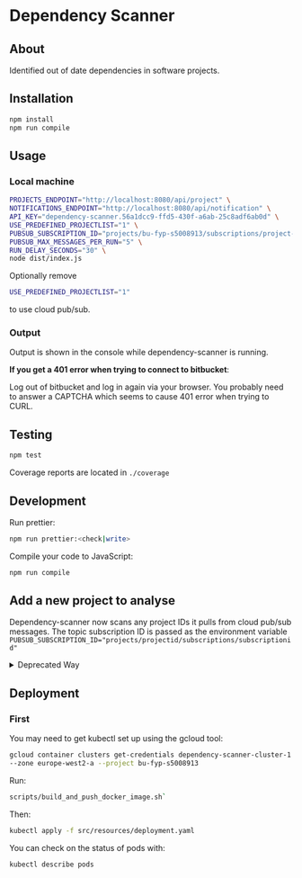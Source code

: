 # Dependency Scanner

## About

Identified out of date dependencies in software projects.

## Installation

```bash
npm install
npm run compile
```

## Usage

### Local machine

```bash
PROJECTS_ENDPOINT="http://localhost:8080/api/project" \
NOTIFICATIONS_ENDPOINT="http://localhost:8080/api/notification" \
API_KEY="dependency-scanner.56a1dcc9-ffd5-430f-a6ab-25c8adf6ab0d" \
USE_PREDEFINED_PROJECTLIST="1" \
PUBSUB_SUBSCRIPTION_ID="projects/bu-fyp-s5008913/subscriptions/project-scan-sub" \
PUBSUB_MAX_MESSAGES_PER_RUN="5" \
RUN_DELAY_SECONDS="30" \
node dist/index.js
```

Optionally remove
```bash
USE_PREDEFINED_PROJECTLIST="1" 
```
to use cloud pub/sub.

### Output

Output is shown in the console while dependency-scanner is running. 

**If you get a 401 error when trying to connect to bitbucket**:

Log out of bitbucket and log in again via your browser. You probably need to
answer a CAPTCHA which seems to cause 401 error when trying to CURL.

## Testing

```bash
npm test
```

Coverage reports are located in `./coverage`

## Development

Run prettier:

```bash
npm run prettier:<check|write>
```

Compile your code to JavaScript:

```bash
npm run compile
```

## Add a new project to analyse

Dependency-scanner now scans any project IDs it pulls from cloud pub/sub messages.
The topic subscription ID is passed as the environment variable
`PUBSUB_SUBSCRIPTION_ID="projects/projectid/subscriptions/subscriptionid"`

<details><summary>Deprecated Way</summary>
<p>
A list of projects dependency-scanner inspects can be found at
`src/projects.ts`. To add a new project to be inspected when it runs, add the
relevant project information.

For a project using NPM (package.json & package-lock.json), add the following
under `npmProjects`:

```typescript
    {
      projectName: "NPM Project Name",
      packageJsonUrl:
        "https://bitbucket.il2management.local/path-to-raw-package-json",
      packageLockUrl:
        "https://bitbucket.il2management.local/path-to-raw-package-lock-dot-json"
    }
```

Run `npm run compile` after adding a project to compile it to JavaScript.
</p>
</details>

## Deployment

### First

You may need to get kubectl set up using the gcloud tool:
```bash
gcloud container clusters get-credentials dependency-scanner-cluster-1 
--zone europe-west2-a --project bu-fyp-s5008913
```

Run:
```bash
scripts/build_and_push_docker_image.sh`
```

Then:
```bash
kubectl apply -f src/resources/deployment.yaml
```

You can check on the status of pods with:
```bash
kubectl describe pods
```
